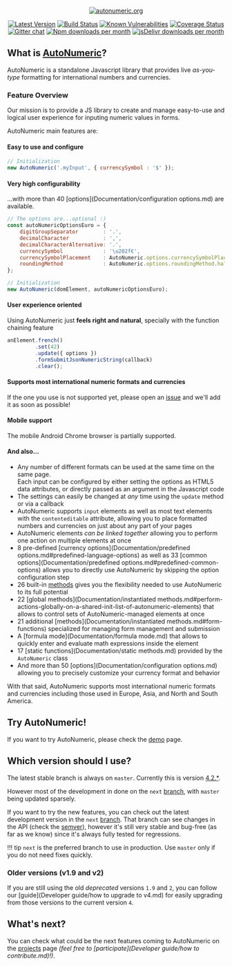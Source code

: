 <p align="center"><a href="http://autonumeric.org"><img src="http://autonumeric.org/statics/icons/apple-icon-152x152.png" alt="autonumeric.org"></a></p>

<p align="center">
<a href="https://npmjs.org/package/autonumeric"><img src="https://img.shields.io/npm/v/autonumeric.svg" alt="Latest Version"></a>
<a href="https://travis-ci.org/autoNumeric/autoNumeric"><img src="https://img.shields.io/travis/autoNumeric/autoNumeric.svg" alt="Build Status"></a>
<a href="https://snyk.io/test/github/autoNumeric/autoNumeric"><img src="https://snyk.io/test/github/autoNumeric/autoNumeric/badge.svg" alt="Known Vulnerabilities"></a>
<a href="https://coveralls.io/github/autoNumeric/autoNumeric?branch=next"><img src="https://coveralls.io/repos/github/autoNumeric/autoNumeric/badge.svg?branch=next" alt="Coverage Status"></a>
<br>
<a href="https://gitter.im/autoNumeric/autoNumeric"><img src="https://img.shields.io/badge/gitter-autoNumeric%2FautoNumeric-brightgreen.svg" alt="Gitter chat"></a>
<a href="http://badge.fury.io/js/autonumeric"><img src="http://img.shields.io/npm/dm/autonumeric.svg" alt="Npm downloads per month"></a>
<a href="https://www.jsdelivr.com/package/npm/autonumeric"><img src="https://data.jsdelivr.com/v1/package/npm/autonumeric/badge?style=rounded" alt="jsDelivr downloads per month"></a>
</p>

## What is [AutoNumeric](http://autonumeric.org)?

AutoNumeric is a standalone Javascript library that provides live *as-you-type* formatting for international numbers and currencies.

### Feature Overview
Our mission is to provide a JS library to create and manage easy-to-use and logical user experience for inputing numeric values in forms.

AutoNumeric main features are:
#### **Easy** to use and configure
```js
// Initialization
new AutoNumeric('.myInput', { currencySymbol : '$' });
```
#### Very **high configurability**
...with more than 40 [options](Documentation/configuration options.md) are available.
```js
// The options are...optional :)
const autoNumericOptionsEuro = {
    digitGroupSeparator        : '.',
    decimalCharacter           : ',',
    decimalCharacterAlternative: '.',
    currencySymbol             : '\u202f€',
    currencySymbolPlacement    : AutoNumeric.options.currencySymbolPlacement.suffix,
    roundingMethod             : AutoNumeric.options.roundingMethod.halfUpSymmetric,
};

// Initialization
new AutoNumeric(domElement, autoNumericOptionsEuro);
```

#### User experience oriented
Using AutoNumeric just **feels right and natural**, specially with the function chaining feature
```js
anElement.french()
         .set(42)
         .update({ options })
         .formSubmitJsonNumericString(callback)
         .clear();
```
#### Supports most **international** numeric formats and currencies
If the one you use is not supported yet, please open an [issue](https://github.com/autoNumeric/autoNumeric/issues/new) and we'll add it as soon as possible!

#### Mobile support
The mobile Android Chrome browser is partially supported.

#### And also...

- Any number of different formats can be used at the same time on the same page.<br>Each input can be configured by either setting the options as HTML5 data attributes, or directly passed as an argument in the Javascript code
- The settings can easily be changed at *any* time using the `update` method or via a callback
- AutoNumeric supports `input` elements as well as most text elements with the `contenteditable` attribute, allowing you to place formatted numbers and currencies on just about any part of your pages
- AutoNumeric elements *can be linked together* allowing you to perform one action on multiple elements at once
- 8 pre-defined [currency options](Documentation/predefined options.md#predefined-language-options) as well as 33 [common options](Documentation/predefined options.md#predefined-common-options) allows you to directly use AutoNumeric by skipping the option configuration step
- 26 built-in [methods](Documentation/methods.md) gives you the flexibility needed to use AutoNumeric to its full potential
- 22 [global methods](Documentation/instantiated methods.md#perform-actions-globally-on-a-shared-init-list-of-autonumeric-elements) that allows to control sets of AutoNumeric-managed elements at once
- 21 additional [methods](Documentation/instantiated methods.md#form-functions) specialized for managing form management and submission
- A [formula mode](Documentation/formula mode.md) that allows to quickly enter and evaluate math expressions inside the element
- 17 [static functions](Documentation/static methods.md) provided by the `AutoNumeric` class
- And more than 50 [options](Documentation/configuration options.md) allowing you to precisely customize your currency format and behavior

With that said, AutoNumeric supports most international numeric formats and currencies including those used in Europe, Asia, and North and South America.

## Try AutoNumeric!

If you want to try AutoNumeric, please check the [demo](Documentation/demo.md) page.

## Which version should I use?

The latest stable branch is always on `master`. Currently this is version [4.2.*](https://github.com/autoNumeric/autoNumeric/tree/master).

However most of the development in done on the `next` [branch](https://github.com/autoNumeric/autoNumeric/tree/next), with `master` being updated sparsely.

If you want to try the new features, you can check out the latest development version in the `next` [branch](https://github.com/autoNumeric/autoNumeric/tree/next). That branch can see changes in the API (check the [semver](http://semver.org/)), however it's still very stable and bug-free (as far as we know) since it's always fully tested for regressions.

!!! tip
    `next` is the preferred branch to use in production. Use `master` only if you do not need fixes quickly.

### Older versions (v1.9 and v2)

If you are still using the old _deprecated_ versions `1.9` and `2`, you can follow our [guide](Developer guide/how to upgrade to v4.md) for easily upgrading from those versions to the current version `4`.

## What's next?

You can check what could be the next features coming to AutoNumeric on the [projects](https://github.com/autoNumeric/autoNumeric/projects) page *(feel free to [participate](Developer guide/how to contribute.md)!)*.
